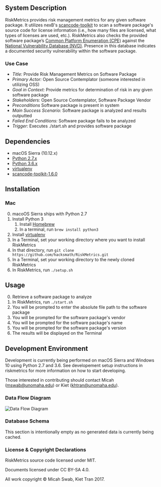 ## System Description
RiskMetrics provides risk management metrics for any given software package. It utilizes nexB's [scancode-toolkit](https://github.com/nexB/scancode-toolkit) to scan a software package's source code for license information (i.e., how many files are licensed, what types of licenses are used, etc.). RiskMetrics also checks the provided software package’s [Common Platform Enumeration (CPE)](https://scap.nist.gov/specifications/cpe/) against the [National Vulnerability Database (NVD)](https://nvd.nist.gov). Presence in this database indicates a documented security vulnerability within the software package.

### Use Case
- _Title:_ Provide Risk Management Metrics on Software Package
- _Primary Actor:_ Open Source Contemplator (someone interested in utilizing OSS)
- _Goal in Context:_ Provide metrics for determination of risk in any given software package
- _Stakeholders:_ Open Source Contemplator, Software Package Vendor
- _Preconditions_ Software package is present in system
- _Main Success Scenario:_ Software package is analyzed and results outputted
- _Failed End Conditions:_ Software package fails to be analyzed
- _Trigger:_ Executes ./start.sh and provides software package

## Dependencies
* macOS Sierra (10.12.x)
* [Python 2.7.x](https://www.python.org/download/releases/2.7/)
* [Python 3.6.x](https://www.python.org/downloads/release/python-360/)
* [virtualenv](https://virtualenv.pypa.io/en/stable/)
* [scancode-toolkit-1.6.0](https://github.com/nexB/scancode-toolkit)

## Installation
### Mac
0. macoOS Sierra ships with Python 2.7
1. Install Python 3
   1. Install [Homebrew](http://brew.sh)
   2. In a terminal, run `brew install python3`
2. Install [virtualenv](https://virtualenv.pypa.io/en/stable/)
3. In a Terminal, set your working directory where you want to install RiskMetrics
4. In that directory, run `git clone https://github.com/hacksmath/RiskMetrics.git`
5. In a Terminal, set your working directory to the newly cloned RiskMetrics
6. In RiskMetrics, run `./setup.sh`

## Usage
0. Retrieve a software package to analyze
1. In RiskMetrics, run `./start.sh`
2. You will be prompted to enter the absolute file path to the software package
3. You will be prompted for the software package's vendor
4. You will be prompted for the software package's name
5. You will be prompted for the software package's version
6. The results will be displayed on the Terminal 

## Development Environment
Development is currently being performed on macOS Sierra and Windows 10 using Python 2.7 and 3.6. See developement setup instructions in riskmetrics for more information on how to start developing.

Those interested in contributing should contact Micah (mswab@unomaha.edu) or Kiet (khtran@unomaha.edu).

### Data Flow Diagram

![Data Flow Diagram](DFDv2.png)

### Database Schema
This section is intentionally empty as no generated data is currently being cached.

### License & Copyright Declarations

RiskMetrics source code licensed under MIT.

Documents licensed under CC BY-SA 4.0.

All work copyright © Micah Swab, Kiet Tran 2017.
